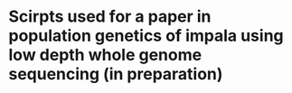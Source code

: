 # Scirpts used for a paper in population genetics of impala using low depth whole genome sequencing (in preparation)
